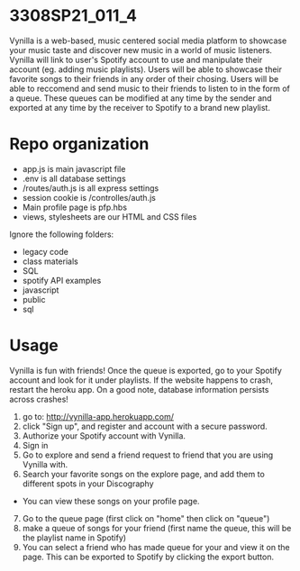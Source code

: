 # 3308SP21_011_4

Vynilla is a web-based, music centered social media platform to showcase your music taste and discover new music in a world of music listeners. Vynilla will link to user's Spotify account to use and manipulate their account (eg. adding music playlists). Users will be able to showcase their favorite songs to their friends in any order of their chosing. Users will be able to reccomend and send music to their friends to listen to in the form of a queue. These queues can be modified at any time by the sender and exported at any time by the receiver to Spotify to a brand new playlist. 

# Repo organization
* app.js is main javascript file
* .env is all database settings
* /routes/auth.js is all express settings 
* session cookie is /controlles/auth.js
* Main profile page is pfp.hbs
* views, stylesheets are our HTML and CSS files

Ignore the following folders:
* legacy code
* class materials
* SQL
* spotify API examples
* javascript
* public
* sql

# Usage
Vynilla is fun with friends!
Once the queue is exported, go to your Spotify account and look for it under playlists.
If the website happens to crash, restart the heroku app. On a good note, database information persists across crashes!

1. go to: http://vynilla-app.herokuapp.com/
2. click "Sign up", and register and account with a secure password.
3. Authorize your Spotify account with Vynilla.
4. Sign in
5. Go to explore and send a friend request to friend that you are using Vynilla with.
6. Search your favorite songs on the explore page, and add them to different spots in your Discography
* You can view these songs on your profile page.
7. Go to the queue page (first click on "home" then click on "queue")
8. make a queue of songs for your friend (first name the queue, this will be the playlist name in Spotify)
9. You can select a friend who has made queue for your and view it on the page. This can be exported to Spotify by clicking the export button.
